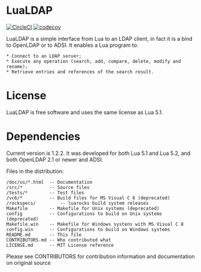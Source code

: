 # LuaLDAP

[![CircleCI](https://circleci.com/gh/lualdap/lualdap.svg?style=shield)](https://circleci.com/gh/lualdap/lualdap)
[![codecov](https://codecov.io/gh/lualdap/lualdap/branch/master/graph/badge.svg)](https://codecov.io/gh/lualdap/lualdap)

LuaLDAP is a simple interface from Lua to an LDAP client, in fact it is a bind to
OpenLDAP or to ADSI. It enables a Lua program to:

    * Connect to an LDAP server;
    * Execute any operation (search, add, compare, delete, modify and rename);
    * Retrieve entries and references of the search result.

# License

LuaLDAP is free software and uses the same license as Lua 5.1.

# Dependencies

Current version is 1.2.2. It was developed for both Lua 5.1 and Lua 5.2,
and both OpenLDAP 2.1 or newer and ADSI.

Files in the distribution:

    /doc/us/*.html  -- Documentation
	/src/*			-- Source files
	/tests/*        -- Test files
	/vc6/*          -- Build files for MS Visual C 6 (deprecated)
    /rockspecs/         -- luarocks build system releases
    Makefile        -- Makefile for Unix systems (deprecated)
    config          -- Configurations to build on Unix systems (deprecated)
    Makefile.win    -- Makefile for Windows systens with MS Visual C 8
    config.win      -- Configurations to build on Windows systems
    README.md       -- This file
    CONTRIBUTORS.md -- Who contributed what
    LICENSE.md      -- MIT License reference

Please see CONTRIBUTORS for contribution information and documentation on original source
